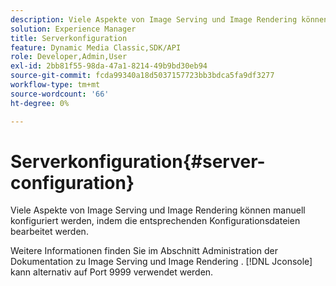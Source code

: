 ```yaml
---
description: Viele Aspekte von Image Serving und Image Rendering können manuell konfiguriert werden, indem die entsprechenden Konfigurationsdateien bearbeitet werden.
solution: Experience Manager
title: Serverkonfiguration
feature: Dynamic Media Classic,SDK/API
role: Developer,Admin,User
exl-id: 2bb81f55-98da-47a1-8214-49b9bd30eb94
source-git-commit: fcda99340a18d5037157723bb3bdca5fa9df3277
workflow-type: tm+mt
source-wordcount: '66'
ht-degree: 0%

---
```


# Serverkonfiguration{#server-configuration}

Viele Aspekte von Image Serving und Image Rendering können manuell konfiguriert werden, indem die entsprechenden Konfigurationsdateien bearbeitet werden.

Weitere Informationen finden Sie im Abschnitt Administration der Dokumentation zu Image Serving und Image Rendering . [!DNL Jconsole] kann alternativ auf Port 9999 verwendet werden.
